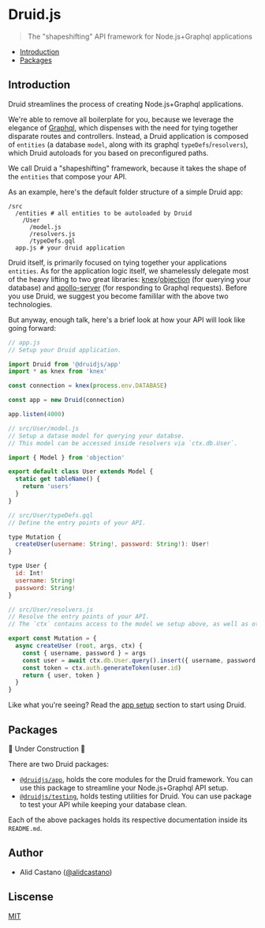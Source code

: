 # Druid.js

> The "shapeshifting" API framework for Node.js+Graphql applications

- [Introduction](#introduction)
- [Packages](#packages)

## Introduction 

Druid streamlines the process of creating Node.js+Graphql applications.

We're able to remove all boilerplate for you, because we leverage the elegance of [Graphql](https://graphql.org/), which dispenses with the need for tying together disparate routes and controllers. Instead, a Druid application is composed of `entities` (a database `model`, along with its graphql `typeDefs`/`resolvers`), which Druid autoloads for you based on preconfigured paths. 

We call Druid a "shapeshifting" framework, because it takes the shape of the `entities` that compose your API.

As an example, here's the default folder structure of a simple Druid app:

```
/src
  /entities # all entities to be autoloaded by Druid 
    /User
      /model.js
      /resolvers.js
      /typeDefs.gql
  app.js # your druid application
```

Druid itself, is primarily focused on tying together your applications `entities`. As for the application logic itself, we shamelessly delegate most of the heavy lifting to two great libraries: [knex](http://knexjs.org)/[objection](https://github.com/Vincit/objection.js/) (for querying your database) and [apollo-server](https://github.com/apollographql/apollo-server) (for responding to Graphql requests). Before you use Druid, we suggest you become famililar with the above two technologies.

But anyway, enough talk, here's a brief look at how your API will look like going forward:

```js
// app.js
// Setup your Druid application.

import Druid from '@druidjs/app'
import * as knex from 'knex'

const connection = knex(process.env.DATABASE)

const app = new Druid(connection)

app.listen(4000)

// src/User/model.js
// Setup a datase model for querying your databse.
// This model can be accessed inside resolvers via `ctx.db.User`.

import { Model } from 'objection'

export default class User extends Model {
  static get tableName() {
    return 'users'
  }
}

// src/User/typeDefs.gql 
// Define the entry points of your API.

type Mutation {
  createUser(username: String!, password: String!): User!
}

type User {
  id: Int! 
  username: String! 
  password: String!
}

// src/User/resolvers.js
// Resolve the entry points of your API.
// The `ctx` contains access to the model we setup above, as well as other helpers we provide for you.

export const Mutation = {
  async createUser (root, args, ctx) {
    const { username, password } = args
    const user = await ctx.db.User.query().insert({ username, password })
    const token = ctx.auth.generateToken(user.id)
    return { user, token }
  }
}
```

Like what you're seeing? Read the [app setup](https://github.com/alidcastano/druid.js/tree/master/packages/druid-app#app-setup) section to start using Druid.

## Packages

🚧 Under Construction 🚧

There are two Druid packages: 

- [`@druidjs/app`](https://github.com/alidcastano/druid.js/tree/master/packages/druid-app), holds the core modules for the Druid framework. You can use this package to streamline your Node.js+Graphql API setup.
- [`@druidjs/testing`](https://github.com/alidcastano/druid.js/tree/master/packages/druid-testing), holds
testing utilities for Druid. You can use package to test your API while keeping your database clean.

Each of the above packages holds its respective documentation inside its `README.md`.

## Author

- Alid Castano ([@alidcastano](https://twitter.com/alidcastano))

## Liscense

[MIT](/LICENSE.md)
